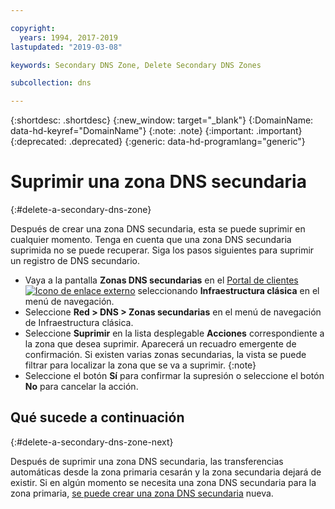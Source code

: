 ```yaml
---

copyright:
  years: 1994, 2017-2019
lastupdated: "2019-03-08"

keywords: Secondary DNS Zone, Delete Secondary DNS Zones

subcollection: dns

---
```


{:shortdesc: .shortdesc}
{:new_window: target="_blank"}
{:DomainName: data-hd-keyref="DomainName"}
{:note: .note}
{:important: .important}
{:deprecated: .deprecated}
{:generic: data-hd-programlang="generic"}

# Suprimir una zona DNS secundaria
{:#delete-a-secondary-dns-zone}

Después de crear una zona DNS secundaria, esta se puede suprimir en cualquier momento. Tenga en cuenta que una zona DNS secundaria suprimida no se puede recuperar. Siga los pasos siguientes para suprimir un registro de DNS secundario.

 * Vaya a la pantalla **Zonas DNS secundarias** en el [Portal de clientes ![Icono de enlace externo](../../icons/launch-glyph.svg "Icono de enlace externo")](https://{DomainName}/) seleccionando **Infraestructura clásica** en el menú de navegación. 
* Seleccione **Red > DNS > Zonas secundarias** en el menú de navegación de Infraestructura clásica.
* Seleccione **Suprimir** en la lista desplegable **Acciones** correspondiente a la zona que desea suprimir. Aparecerá un recuadro emergente de confirmación.
  Si existen varias zonas secundarias, la vista se puede filtrar para localizar la zona que se va a suprimir.
  {:note}
* Seleccione el botón **Sí** para confirmar la supresión o seleccione el botón **No** para cancelar la acción.

## Qué sucede a continuación
{:#delete-a-secondary-dns-zone-next}

Después de suprimir una zona DNS secundaria, las transferencias automáticas desde la zona primaria cesarán y la zona secundaria dejará de existir. Si en algún momento se necesita una zona DNS secundaria para la zona primaria, [se puede crear una zona DNS secundaria](/docs/infrastructure/dns?topic=dns-add-a-secondary-dns-zone) nueva.
